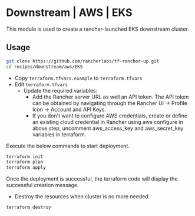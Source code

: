 # Downstream | AWS | EKS

This module is used to create a rancher-launched EKS downstream cluster.

## Usage

```bash
git clone https://github.com/rancherlabs/tf-rancher-up.git
cd recipes/downstream/aws/EKS
```

- Copy `terraform.tfvars.example` to `terraform.tfvars`
- Edit `terraform.tfvars`
  - Update the required variables:
    - Add the Rancher server URL as well an API token. The API token can be obtained by navigating through the Rancher UI -> Profile Icon -> Account and API Keys.
    - If you don't want to configure AWS credentials, create or define an existing cloud credential in Rancher using aws configure in above step, uncomment aws_access_key and aws_secret_key variables in terraform.


Execute the below commands to start deployment.

```bash
terraform init
terraform plan
terraform apply
```

Once the deployment is successful, the terraform code will display the successful creation message.

- Destroy the resources when cluster is no more needed.
```bash
terraform destroy
```